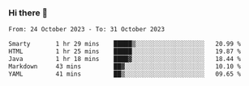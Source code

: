 ### Hi there 👋

<!--
**palaashatri/palaashatri** is a ✨ _special_ ✨ repository because its `README.md` (this file) appears on your GitHub profile.

Here are some ideas to get you started:

- 🔭 I’m currently working on ...
- 🌱 I’m currently learning ...
- 👯 I’m looking to collaborate on ...
- 🤔 I’m looking for help with ...
- 💬 Ask me about ...
- 📫 How to reach me: ...
- 😄 Pronouns: ...
- ⚡ Fun fact: ...
-->

<!--START_SECTION:waka-->

```txt
From: 24 October 2023 - To: 31 October 2023

Smarty       1 hr 29 mins    █████▒░░░░░░░░░░░░░░░░░░░   20.99 %
HTML         1 hr 25 mins    █████░░░░░░░░░░░░░░░░░░░░   19.87 %
Java         1 hr 18 mins    ████▓░░░░░░░░░░░░░░░░░░░░   18.44 %
Markdown     43 mins         ██▓░░░░░░░░░░░░░░░░░░░░░░   10.10 %
YAML         41 mins         ██▒░░░░░░░░░░░░░░░░░░░░░░   09.65 %
```

<!--END_SECTION:waka-->
